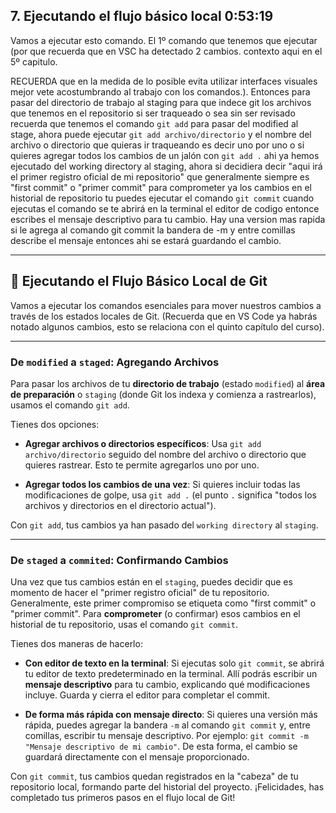 ## 7. Ejecutando el flujo básico local 0:53:19

Vamos a ejecutar esto comando.
El 1º comando que tenemos que ejecutar (por que recuerda que en VSC ha detectado 2 cambios. contexto aqui en el 5º capitulo.

RECUERDA que en la medida de lo posible evita utilizar interfaces visuales mejor vete acostumbrando al trabajo con los comandos.). Entonces para pasar del directorio de trabajo al staging para que indece git los archivos que tenemos en el repositorio si ser traqueado o sea sin ser revisado recuerda que tenemos el comando `git add` para pasar del modified al stage, ahora puede ejecutar `git add archivo/directorio` y el nombre del archivo o directorio que quieras ir traqueando es decir uno por uno o si quieres agregar todos los cambios de un jalón con `git add .` ahi ya hemos ejecutado del working directory al staging, ahora si decidiera decir "aqui irá el primer registro oficial de mi repositorio" que generalmente siempre es "first commit" o "primer commit" para comprometer ya los cambios en el historial de repositorio tu puedes ejecutar el comando `git commit` cuando ejecutas el comando se te abrirá en la terminal el editor de codigo entonce escribes el mensaje descriptivo para tu cambio. Hay una version mas rapida si le agrega al comando git commit la bandera de -m y entre comillas describe el mensaje entonces ahi se estará guardando el cambio.

---

## 🚀 Ejecutando el Flujo Básico Local de Git

Vamos a ejecutar los comandos esenciales para mover nuestros cambios a través de los estados locales de Git. (Recuerda que en VS Code ya habrás notado algunos cambios, esto se relaciona con el quinto capítulo del curso).

---

### De `modified` a `staged`: Agregando Archivos

Para pasar los archivos de tu **directorio de trabajo** (estado `modified`) al **área de preparación** o `staging` (donde Git los indexa y comienza a rastrearlos), usamos el comando `git add`.

Tienes dos opciones:

- **Agregar archivos o directorios específicos**: Usa `git add archivo/directorio` seguido del nombre del archivo o directorio que quieres rastrear. Esto te permite agregarlos uno por uno.

- **Agregar todos los cambios de una vez**: Si quieres incluir todas las modificaciones de golpe, usa `git add .` (el punto `.` significa "todos los archivos y directorios en el directorio actual").

Con `git add`, tus cambios ya han pasado del `working directory` al `staging`.

---

### De `staged` a `commited`: Confirmando Cambios

Una vez que tus cambios están en el `staging`, puedes decidir que es momento de hacer el "primer registro oficial" de tu repositorio. Generalmente, este primer compromiso se etiqueta como "first commit" o "primer commit". Para **comprometer** (o confirmar) esos cambios en el historial de tu repositorio, usas el comando `git commit`.

Tienes dos maneras de hacerlo:

- **Con editor de texto en la terminal**: Si ejecutas solo `git commit`, se abrirá tu editor de texto predeterminado en la terminal. Allí podrás escribir un **mensaje descriptivo** para tu cambio, explicando qué modificaciones incluye. Guarda y cierra el editor para completar el commit.

- **De forma más rápida con mensaje directo**: Si quieres una versión más rápida, puedes agregar la bandera `-m` al comando `git commit` y, entre comillas, escribir tu mensaje descriptivo. Por ejemplo: `git commit -m "Mensaje descriptivo de mi cambio"`. De esta forma, el cambio se guardará directamente con el mensaje proporcionado.

Con `git commit`, tus cambios quedan registrados en la "cabeza" de tu repositorio local, formando parte del historial del proyecto. ¡Felicidades, has completado tus primeros pasos en el flujo local de Git!
